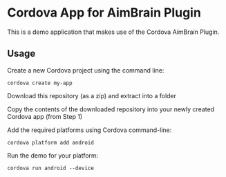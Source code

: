 # Cordova App for AimBrain Plugin

This is a demo application that makes use of the Cordova AimBrain Plugin.

## Usage

Create a new Cordova project using the command line:

```
cordova create my-app
```

Download this repository (as a zip) and extract into a folder

Copy the contents of the downloaded repository into your newly created Cordova app (from Step 1)

Add the required platforms using Cordova command-line:

```
cordova platform add android
```

Run the demo for your platform:

```
cordova run android --device
```
